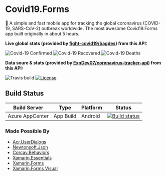 # Covid19.Forms
🦠 A simple and fast mobile app for tracking the global coronavirus (COVID-19, SARS-CoV-2) outbreak worldwide. The most awesome Covid19.Forms app built originally in about 5 hours. 

**Live global stats (provided by [fight-covid19/bagdes](https://github.com/fight-covid19/bagdes)) from this API:**

![Covid-19 Confirmed](https://covid19-badges.herokuapp.com/confirmed/latest)
![Covid-19 Recovered](https://covid19-badges.herokuapp.com/recovered/latest)
![Covid-19 Deaths](https://covid19-badges.herokuapp.com/deaths/latest)

**Data soure & stats (provided by [ExpDev07/coronavirus-tracker-api](https://github.com/ExpDev07/coronavirus-tracker-api)) from this API:**

![Travis build](https://api.travis-ci.com/ExpDev07/coronavirus-tracker-api.svg?branch=master)
[![License](https://img.shields.io/github/license/ExpDev07/coronavirus-tracker-api)](LICENSE.md)

## Build Status

| Build Server | Type            | Platform | Status                                                                                                                                                                                 |
|--------------|-----------------|----------|----------------------------------------------------------------------------------------------------------------------------------------------------------------------------------------|
| Azure AppCenter | App Build       | Android    | [![Build status](https://build.appcenter.ms/v0.1/apps/bb3231aa-a3eb-43b6-a9d5-dc8161efba37/branches/master/badge)](https://appcenter.ms) |                                           

### Made Possible By
* [Acr.UserDialogs](https://github.com/aritchie/userdialogs)
* [Newtonsoft.Json](https://github.com/JamesNK/Newtonsoft.Json)
* [Corcav.Behaviors](https://github.com/corradocavalli/Corcav.Behaviors)
* [Xamarin.Essentials](https://docs.microsoft.com/xamarin/essentials)
* [Xamarin.Forms](https://xamarin.com/forms)
* [Xamarin.Forms Visual](https://docs.microsoft.com/xamarin/xamarin-forms/user-interface/visual/)
